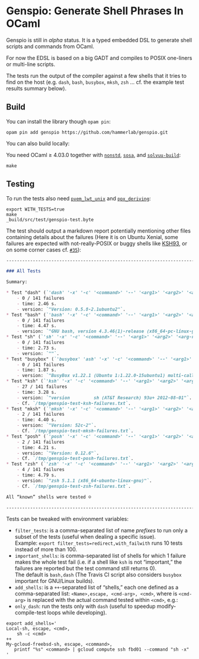 Genspio: Generate Shell Phrases In OCaml
========================================

Genspio is still in *alpha* status. It is a typed embedded DSL to generate shell
scripts and commands from OCaml.

For now the EDSL is based on a big GADT and compiles to POSIX one-liners or
multi-line scripts.

The tests run the output of the compiler against a few shells that it tries to
find on the host (e.g. `dash`, `bash`, `busybox`, `mksh`, `zsh` … cf. the
example test results summary below).

Build
-----

You can install the library though `opam pin`:

    opam pin add genspio https://github.com/hammerlab/genspio.git

You can also build locally:

You need OCaml ≥ 4.03.0 together with
[`nonstd`](http://www.hammerlab.org/docs/nonstd/master/index.html),
[`sosa`](http://www.hammerlab.org/docs/sosa/master/index.html), and
[`solvuu-build`](https://github.com/solvuu/solvuu-build):

    make
    
Testing
-------

To run the tests
also need
[`pvem_lwt_unix`](http://www.hammerlab.org/docs/pvem_lwt_unix/master/index.html)
and
[`ppx_deriving`](https://github.com/whitequark/ppx_deriving):

    export WITH_TESTS=true
    make
    _build/src/test/genspio-test.byte

The test should output a markdown report potentially mentioning other files
containing details about the failures (Here it is on Ubuntu Xenial, some
failures are expected with not-really-POSIX or buggy shells like
[KSH93](https://en.wikipedia.org/wiki/Korn_shell), or on some corner cases
cf. [`#35`](https://github.com/hammerlab/genspio/issues/35)):

```markdown
--------------------------------------------------------------------------------

### All Tests

Summary:

* Test "dash" (`'dash' '-x' '-c' '<command>' '--' '<arg1>' '<arg2>' '<arg-n>'`):
    - 0 / 141 failures
    - time: 2.46 s.
    - version: `"Version: 0.5.8-2.1ubuntu2"`.
* Test "bash" (`'bash' '-x' '-c' '<command>' '--' '<arg1>' '<arg2>' '<arg-n>'`):
    - 0 / 141 failures
    - time: 4.47 s.
    - version: `"GNU bash, version 4.3.46(1)-release (x86_64-pc-linux-gnu)"`.
* Test "sh" (`'sh' '-x' '-c' '<command>' '--' '<arg1>' '<arg2>' '<arg-n>'`):
    - 0 / 141 failures
    - time: 2.73 s.
    - version: `""`.
* Test "busybox" (`'busybox' 'ash' '-x' '-c' '<command>' '--' '<arg1>' '<arg2>' '<arg-n>'`):
    - 0 / 141 failures
    - time: 1.87 s.
    - version: `"BusyBox v1.22.1 (Ubuntu 1:1.22.0-15ubuntu1) multi-call binary."`.
* Test "ksh" (`'ksh' '-x' '-c' '<command>' '--' '<arg1>' '<arg2>' '<arg-n>'`):
    - 27 / 141 failures
    - time: 3.28 s.
    - version: `"version         sh (AT&T Research) 93u+ 2012-08-01"`.
    - Cf. `/tmp/genspio-test-ksh-failures.txt`.
* Test "mksh" (`'mksh' '-x' '-c' '<command>' '--' '<arg1>' '<arg2>' '<arg-n>'`):
    - 2 / 141 failures
    - time: 4.40 s.
    - version: `"Version: 52c-2"`.
    - Cf. `/tmp/genspio-test-mksh-failures.txt`.
* Test "posh" (`'posh' '-x' '-c' '<command>' '--' '<arg1>' '<arg2>' '<arg-n>'`):
    - 2 / 141 failures
    - time: 4.21 s.
    - version: `"Version: 0.12.6"`.
    - Cf. `/tmp/genspio-test-posh-failures.txt`.
* Test "zsh" (`'zsh' '-x' '-c' '<command>' '--' '<arg1>' '<arg2>' '<arg-n>'`):
    - 4 / 141 failures
    - time: 4.79 s.
    - version: `"zsh 5.1.1 (x86_64-ubuntu-linux-gnu)"`.
    - Cf. `/tmp/genspio-test-zsh-failures.txt`.

All “known” shells were tested ☺

--------------------------------------------------------------------------------
```

Tests can be tweaked with environment variables:

- `filter_tests`: is a comma-separated list of name *prefixes* to run only a
  subset of the tests (useful when dealing a specific issue).<br/>
  Example: `export filter_tests=redirect,with_failwith` runs 10 tests instead of
  more than 100.
- `important_shells`: is comma-separated list of shells for which 1 failure makes
  the whole test fail (i.e. if a shell like `ksh` is not “important,” the
  failures are reported but the test command still returns 0).<br/>
  The default is `bash,dash` (The Travis CI script also considers `busybox`
  important for GNU/Linux builds).
- `add_shells`: is a `++`-separated list of “shells,” each one defined as a
  comma-separated list: `<Name>,escape, <cmd-arg>, <cmd>`, where is
  `<cmd-arg>` is replaced with the actual command tested within `<cmd>`, e.g.:
- `only_dash`: run the tests only with `dash` (useful to speedup
  modify-compile-test loops while developing).

```
export add_shells='
Local-sh, escape, <cmd>,
    sh -c <cmd>
++
My-gcloud-freebsd-sh, escape, <command>,
   printf "%s" <command> | gcloud compute ssh fbd01 --command "sh -x"
'
```
